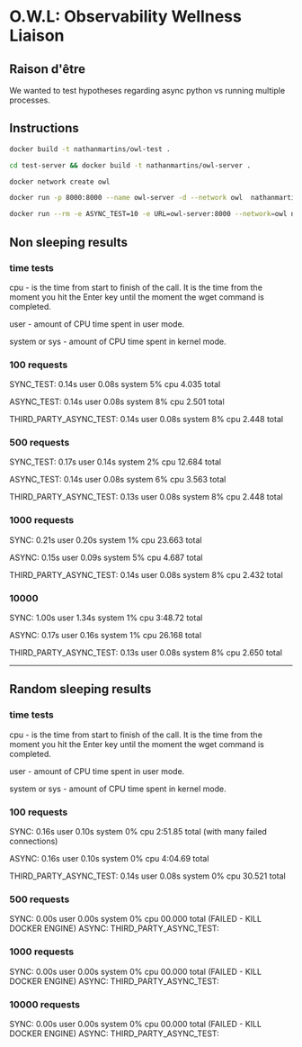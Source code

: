 # O.W.L: Observability Wellness Liaison 


## Raison d'être

We wanted to test hypotheses regarding async python vs running multiple processes. 


## Instructions

```bash
docker build -t nathanmartins/owl-test . 

cd test-server && docker build -t nathanmartins/owl-server . 

docker network create owl

docker run -p 8000:8000 --name owl-server -d --network owl  nathanmartins/owl-server

docker run --rm -e ASYNC_TEST=10 -e URL=owl-server:8000 --network=owl nathanmartins/owl-test
```

##  Non sleeping results

### time tests
cpu -  is the time from start to finish of the call. It is the time from the moment you hit the Enter key until the moment the wget command is completed.

user - amount of CPU time spent in user mode.

system or sys - amount of CPU time spent in kernel mode.

### 100 requests
SYNC_TEST:              0.14s user 0.08s system 5% cpu 4.035 total

ASYNC_TEST:             0.14s user 0.08s system 8% cpu 2.501 total

THIRD_PARTY_ASYNC_TEST: 0.14s user 0.08s system 8% cpu 2.448 total

### 500 requests
SYNC_TEST:              0.17s user 0.14s system 2% cpu 12.684 total

ASYNC_TEST:             0.14s user 0.08s system 6% cpu 3.563 total

THIRD_PARTY_ASYNC_TEST: 0.13s user 0.08s system 8% cpu 2.448 total

### 1000 requests

SYNC:                   0.21s user 0.20s system 1% cpu 23.663 total

ASYNC:                  0.15s user 0.09s system 5% cpu 4.687 total

THIRD_PARTY_ASYNC_TEST: 0.14s user 0.08s system 8% cpu 2.432 total

### 10000

SYNC:                   1.00s user 1.34s system 1% cpu 3:48.72 total

ASYNC:                  0.17s user 0.16s system 1% cpu 26.168 total

THIRD_PARTY_ASYNC_TEST: 0.13s user 0.08s system 8% cpu 2.650 total

---

## Random sleeping results

### time tests
cpu -  is the time from start to finish of the call. It is the time from the moment you hit the Enter key until the moment the wget command is completed.

user - amount of CPU time spent in user mode.

system or sys - amount of CPU time spent in kernel mode.

### 100 requests
SYNC:                   0.16s user 0.10s system 0% cpu 2:51.85 total (with many failed connections)

ASYNC:                  0.16s user 0.10s system 0% cpu 4:04.69 total

THIRD_PARTY_ASYNC_TEST: 0.14s user 0.08s system 0% cpu 30.521 total

### 500 requests
SYNC:                   0.00s user 0.00s system 0% cpu 00.000 total (FAILED - KILL DOCKER ENGINE)
ASYNC: 
THIRD_PARTY_ASYNC_TEST: 


### 1000 requests
SYNC:                   0.00s user 0.00s system 0% cpu 00.000 total (FAILED - KILL DOCKER ENGINE)
ASYNC: 
THIRD_PARTY_ASYNC_TEST:


### 10000 requests
SYNC:                   0.00s user 0.00s system 0% cpu 00.000 total (FAILED - KILL DOCKER ENGINE)
ASYNC: 
THIRD_PARTY_ASYNC_TEST:

